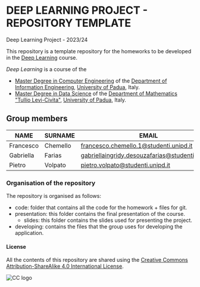 # DEEP LEARNING PROJECT - REPOSITORY TEMPLATE #
Deep Learning Project - 2023/24 

This repository is a template repository for the homeworks to be developed in the [Deep Learning](https://stem.elearning.unipd.it/course/view.php?id=8201) course.

*Deep Learning* is a course of the

* [Master Degree in Computer Engineering](https://degrees.dei.unipd.it/master-degrees/computer-engineering/) of the  [Department of Information Engineering](https://www.dei.unipd.it/en/), [University of Padua](https://www.unipd.it/en/), Italy.
* [Master Degree in Data Science](https://datascience.math.unipd.it/) of the  [Department of Mathematics "Tullio Levi-Civita"](https://www.math.unipd.it/en/), [University of Padua](https://www.unipd.it/en/), Italy.

## Group members ##
| NAME        | SURNAME     | EMAIL                                             |
|-------------|-------------|---------------------------------------------------|
| Francesco   | Chemello    | francesco.chemello.1@studenti.unipd.it            |
| Gabriella   | Farias      | gabriellaingridy.desouzafarias@studenti.unipd.it  |
| Pietro      | Volpato     | pietro.volpato@studenti.unipd.it                  |

### Organisation of the repository ###
The repository is organised as follows:
* code: folder that contains all the code for the homework + files for git.
* presentation: this folder contains the final presentation of the course.
    * slides: this folder contains the slides used for presenting the project.
* developing: contains the files that the group uses for developing the application.

#### License ####

All the contents of this repository are shared using the [Creative Commons Attribution-ShareAlike 4.0 International License](http://creativecommons.org/licenses/by-sa/4.0/).

![CC logo](https://i.creativecommons.org/l/by-sa/4.0/88x31.png)
